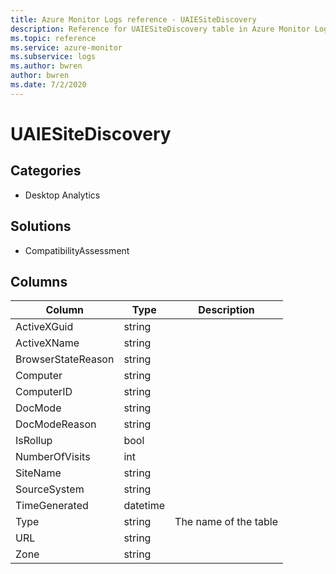 ```yaml
---
title: Azure Monitor Logs reference - UAIESiteDiscovery
description: Reference for UAIESiteDiscovery table in Azure Monitor Logs.
ms.topic: reference
ms.service: azure-monitor
ms.subservice: logs
ms.author: bwren
author: bwren
ms.date: 7/2/2020
---
```


# UAIESiteDiscovery

 

## Categories

- Desktop Analytics
## Solutions

- CompatibilityAssessment




## Columns

|Column|Type|Description|
|---|---|---|
|ActiveXGuid|string||
|ActiveXName|string||
|BrowserStateReason|string||
|Computer|string||
|ComputerID|string||
|DocMode|string||
|DocModeReason|string||
|IsRollup|bool||
|NumberOfVisits|int||
|SiteName|string||
|SourceSystem|string||
|TimeGenerated|datetime||
|Type|string|The name of the table|
|URL|string||
|Zone|string||
